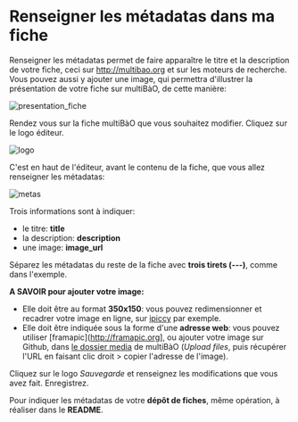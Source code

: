 # Renseigner les métadatas dans ma fiche

Renseigner les métadatas permet de faire apparaître le titre et la description de votre fiche, ceci sur http://multibao.org et sur les moteurs de recherche. Vous pouvez aussi y ajouter une image, qui permettra d'illustrer la présentation de votre fiche sur multiBàO, de cette manière:

![presentation_fiche](https://framapic.org/zaOS0QnBbUsy/iqP66uaZxYMx.PNG)

Rendez vous sur la fiche multiBàO que vous souhaitez modifier. Cliquez sur le logo éditeur.

![logo](https://framapic.org/tmnZlGFmc1PC/lPMGxuPbLWre.png)

C'est en haut de l'éditeur, avant le contenu de la fiche, que vous allez renseigner les métadatas:

![metas](https://framapic.org/FqGk1aPiW3a2/BNGpCuhPjWD3.PNG)

Trois informations sont à indiquer:
* le titre: **title**
* la description: **description**
* une image: **image_url**

Séparez les métadatas du reste de la fiche avec **trois tirets (---)**, comme dans l'exemple.

**A SAVOIR pour ajouter votre image:**
* Elle doit être au format **350x150**: vous pouvez redimensionner et recadrer votre image en ligne, sur [ipiccy](http://ipiccy.com) par exemple.
* Elle doit être indiquée sous la forme d'une **adresse web**: vous pouvez utiliser [framapic](http://framapic.org], ou ajouter votre image sur Github, dans [le dossier media](https://github.com/multibao/contributions/tree/master/media) de multiBàO (*Upload files*, puis récupérer l'URL en faisant clic droit > copier l'adresse de l'image).

Cliquez sur le logo *Sauvegarde* et renseignez les modifications que vous avez fait. Enregistrez.

Pour indiquer les métadatas de votre **dépôt de fiches**, même opération, à réaliser dans le **README**.

